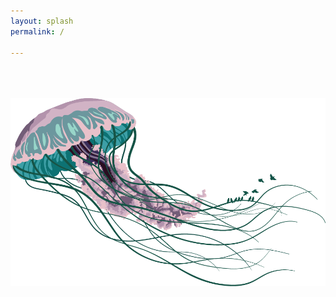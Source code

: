 ```yaml
---
layout: splash
permalink: /

---
```


<head>
  <meta name="google-site-verification" content="G3xc3nYc5RuEsdxKcaFAx9M-wRAQXJcRGxulpRhFaII" />
</head>

  <br>
  <br><br>

<center>
<img src="/assets/JellyfishV2.png" alt="welcome" class="center"/>
</center>
